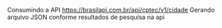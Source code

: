 Consumindo a API https://brasilapi.com.br/api/cptec/v1/cidade
Gerando arquivo JSON conforme resultados de pesquisa na api
